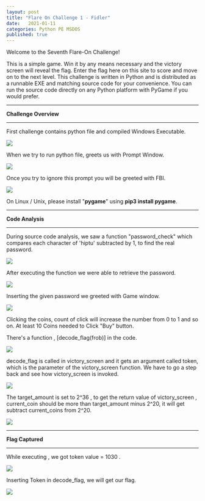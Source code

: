 ```yaml
---
layout: post
title: "Flare On Challenge 1 - Fidler"
date:   2021-01-11
categories: Python PE MSDOS
published: true
---
```


Welcome to the Seventh Flare-On Challenge!

This is a simple game. Win it by any means necessary and the victory screen will reveal the flag. Enter the flag here on this site to score and move on to the next level.
This challenge is written in Python and is distributed as a runnable EXE and matching source code for your convenience. You can run the source code directly on any Python platform with PyGame if you would prefer.

----
[](#header-1)**Challenge Overview**

----

First challenge contains python file and compiled Windows Executable.

![](https://yashomer1994.github.io/y007.github.io/assets/file.png)

When we try to run python file, greets us with Prompt Window.

![](https://yashomer1994.github.io/y007.github.io/assets/Window.png)

Once you try to ignore this prompt you will be greeted with FBI.

![](https://yashomer1994.github.io/y007.github.io/assets/FBI.png)

On Linux / Unix, please install "**pygame**" using **pip3 install pygame**.

----

[](#header-2)**Code Analysis**

----

During source code analysis, we saw a function "password_check" which compares each character of 'hiptu' subtracted by 1, to find the real password.

![](https://yashomer1994.github.io/y007.github.io/assets/func1.png)

After executing the function we were able to retrieve the password.

![](https://yashomer1994.github.io/y007.github.io/assets/pass1.png)

Inserting the given password we greeted with Game window.

![](https://yashomer1994.github.io/y007.github.io/assets/game.png)

Clicking the coins, count of click will increase the number from 0 to 1 and so on. At least 10 Coins needed to Click "Buy" button.

There's a function , [decode_flag(frob)] in the code. 

 ![](https://yashomer1994.github.io/y007.github.io/assets/decode.png)

decode_flag  is called in victory_screen and it gets an argument called token, which is the parameter of the victory_screen function. We have to go a step back and see how victory_screen is invoked.

![](https://yashomer1994.github.io/y007.github.io/assets/victory.png)

The target_amount is set to 2^36 , to get the return value of victory_screen , current_coin should be more than target_amount minus 2^20, it will get subtract current_coins from 2^20.

![](https://yashomer1994.github.io/y007.github.io/assets/screen.png)

----

[](#header-3)**Flag Captured**

----

While executing , we got token value = 1030 .

![](https://yashomer1994.github.io/y007.github.io/assets/result.png)

Inserting Token in decode_flag, we will get our flag.

![](https://yashomer1994.github.io/y007.github.io/assets/flag1.png)

